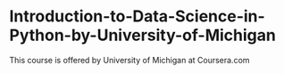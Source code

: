 # Introduction-to-Data-Science-in-Python-by-University-of-Michigan
 This course is offered by University of Michigan at Coursera.com

